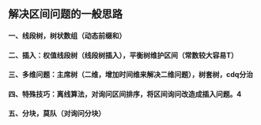 ## 解决区间问题的一般思路

#### 一、线段树，树状数组（动态前缀和）

#### 二、插入：权值线段树（线段树插入），平衡树维护区间（常数较大容易T）

#### 三、多维问题：主席树（二维，增加时间维来解决二维问题），树套树，cdq分治

#### 四、特殊技巧：离线算法，对询问区间排序，将区间询问改造成插入问题。4

#### 五、分块，莫队（对询问分块）